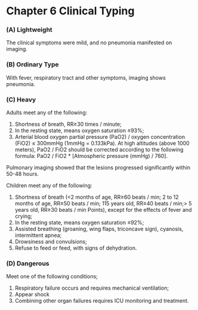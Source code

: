 # Chapter 6 Clinical Typing

### (A) Lightweight
The clinical symptoms were mild, and no pneumonia manifested on imaging.

### (B) Ordinary Type
With fever, respiratory tract and other symptoms, imaging shows pneumonia.

### (C) Heavy
Adults meet any of the following:
1. Shortness of breath, RR≥30 times / minute;
2. In the resting state, means oxygen saturation ≤93%;
3. Arterial blood oxygen partial pressure (PaO2) / oxygen concentration (FiO2) ≤ 300mmHg (1mmHg = 0.133kPa).
At high altitudes (above 1000 meters), PaO2 / FiO2 should be corrected according to the following formula: PaO2 / FiO2 * [Atmospheric pressure (mmHg) / 760].

Pulmonary imaging showed that the lesions progressed significantly within 50-48 hours.

Children meet any of the following:
1. Shortness of breath (<2 months of age, RR≥60 beats / min; 2 to 12 months of age, RR≥50 beats / min; 115 years old, RR≥40 beats / min;> 5 years old, RR≥30 beats / min Points), except for the effects of fever and crying;
2. In the resting state, means oxygen saturation ≤92%;
3. Assisted breathing (groaning, wing flaps, triconcave sign), cyanosis, intermittent apnea;
4. Drowsiness and convulsions;
5. Refuse to feed or feed, with signs of dehydration.

### (D) Dangerous
Meet one of the following conditions;
1. Respiratory failure occurs and requires mechanical ventilation;
2. Appear shock
3. Combining other organ failures requires ICU monitoring and treatment.


